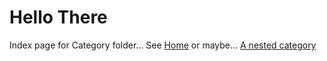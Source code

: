 # Hello There
Index page for Category folder... See [Home](/) or maybe... [A nested category](?p=Category/AnotherOne)